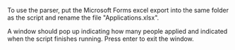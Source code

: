 To use the parser, put the Microsoft Forms excel export into the same folder as the script and rename the file "Applications.xlsx".

A window should pop up indicating how many people applied and indicated when the script finishes running. Press enter to exit the window.